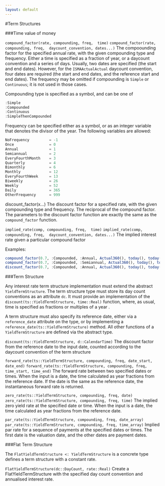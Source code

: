 ```yaml
---
layout: default
---
```


#Term Structures

###Time value of money

`compound_factor(rate, compounding, freq,  time)`
`compound_factor(rate, compounding, freq,  daycount_convention, dates...)`
The compoounding factor for the specified annual rate, with the given compounding type and frequency. Either a time is specified as a fraction of year, or a daycount convention and a series of days. Usually, two dates are specified (the start and end dates). However, for the `ISMAActualActual` daycount convention, four dates are required (the start and end dates, and the reference start and end dates). The frequency may be omitted if compounding is `Simple` or `Continuous`; it is not used in those cases. 

Compounding type is specified as a symbol, and can be one of 

```julia
:Simple
:Compounded
:Continuous
:SimpleThenCompounded
```

Frequency can be specified either as a symbol, or as an integer variable that denotes the divisor of the year. The following variables are allowed:

```julia
NoFrequency       	= -1
Once			 	= 0 
Annual				= 1 
Semiannual			= 2 
EveryFourthMonth  	= 3 
Quarterly		 	= 4 
Bimonthly		 	= 6 
Monthly				= 12
EveryFourthWeek  	= 13
Biweekly		 	= 26
Weekly				= 52
Daily			 	= 365
OtherFrequency   	= 999
```
discount_factor(x...)
The discount factor for a specified rate, with the given compounding type and frequency. The reciprocal of the compound factor. The parameters to the discount factor function are exactly the same as the `compound_factor` function. 

`implied_rate(comp, compounding, freq,  time)`
`implied_rate(comp, compounding, freq,  daycount_convention, dates...)`
The implied interest rate given a particular compound factor

Examples:

```julia
compound_factor(0.7, :Compounded, :Annual, Actual360(), today(), today()+days(360)) #1.7
compound_factor(0.7, :Compounded, :Semiannual, Actual360(), today(), today()+days(360)) #1.035^2
discount_factor(0.7, :Compounded, :Annual, Actual360(), today(), today()+days(360)) #1/1.7
```


###Term Structure

Any interest rate term structure implementation must extend the abstract `YieldTermStructure`. The term structure type must store its day count conventions as an attribute `dc`. It must provide an implementation of the `discount(ts::YieldTermStructure, time::Real)` function, where, as usual, time is specified as fractions or multiples of a year . 

A term structure must also specify its reference date, either via a `reference_date` attribute on the type, or by implementing a `reference_date(ts::YieldTermStructure)` method. All other functions of a `YieldTermStructure` are defined via the abstract type.

`discount(ts::YieldTermStructure, d::CalendarTime)`
The discount factor from the reference date to the input date, counted according to the daycount convention of the term structure

`forward_rate(ts::YieldTermStructure, compounding, freq, date_start, date_end)`
`forward_rate(ts::YieldTermStructure, compounding, freq, time_start, time_end)`
The forward rate between two specified dates or times. When the input is a date, the time calculated as year fractions from the reference date. If the date is the same as the reference date, the instantaneous forward rate is returned. 

`zero_rate(ts::YieldTermStructure, compounding, freq, date)`
`zero_rate(ts::YieldTermStructure, compounding, freq, time)`
The implied zero yield rate at the specified date or time. When the input is a date, the time calculated as year fractions from the reference date. 

`par_rate(ts::YieldTermStructure, compounding, freq, date_array)`
`par_rate(ts::YieldTermStructure, compounding, freq, time_array)`
Implied par rate for a sequence of payments at the specified dates or times. The first date is the valuation date, and the other dates are payment dates.

###Flat Term Structure

The `FlatYieldTermStructure <: YieldTermStructure` is a concrete type defines a term structure with a constant rate. 

`FlatYieldTermStructure(dc::DayCount, rate::Real)`
Create a FlatYieldTermStructure with the specified day count convention and annualised interest rate. 

